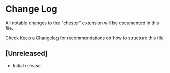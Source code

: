 # Change Log

All notable changes to the "chester" extension will be documented in this file.

Check [Keep a Changelog](http://keepachangelog.com/) for recommendations on how to structure this file.

## [Unreleased]

- Initial release